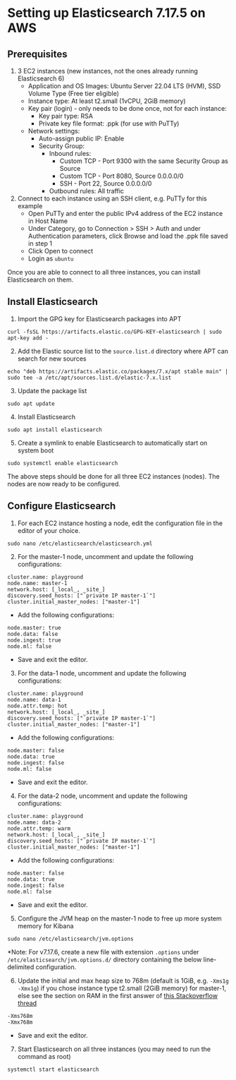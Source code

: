 # Setting up Elasticsearch 7.17.5 on AWS

## Prerequisites
1. 3 EC2 instances (new instances, not the ones already running Elasticsearch 6)
   - Application and OS Images: Ubuntu Server 22.04 LTS (HVM), SSD Volume Type (Free tier eligible)
   - Instance type: At least t2.small (1vCPU, 2GiB memory)
   - Key pair (login) - only needs to be done once, not for each instance:
     - Key pair type: RSA
     - Private key file format: .ppk (for use with PuTTy)
   - Network settings:
      - Auto-assign public IP: Enable
      - Security Group:
         - Inbound rules:
            - Custom TCP - Port 9300 with the same Security Group as Source
            - Custom TCP - Port 8080, Source 0.0.0.0/0
            - SSH - Port 22, Source 0.0.0.0/0
         - Outbound rules: All traffic
2. Connect to each instance using an SSH client, e.g. PuTTy for this example
   - Open PuTTy and enter the public IPv4 address of the EC2 instance in Host Name
   - Under Category, go to Connection > SSH > Auth and under Authentication parameters, click Browse and load the .ppk file saved in step 1
   - Click Open to connect
   - Login as `ubuntu`

Once you are able to connect to all three instances, you can install Elasticsearch on them.

## Install Elasticsearch

1. Import the GPG key for Elasticsearch packages into APT
```
curl -fsSL https://artifacts.elastic.co/GPG-KEY-elasticsearch | sudo apt-key add -
```
2. Add the Elastic source list to the `source.list.d` directory where APT can search for new sources
```
echo "deb https://artifacts.elastic.co/packages/7.x/apt stable main" | sudo tee -a /etc/apt/sources.list.d/elastic-7.x.list
```
3. Update the package list
```
sudo apt update
```
4. Install Elasticsearch
```
sudo apt install elasticsearch 
```
5. Create a symlink to enable Elasticsearch to automatically start on system boot
```
sudo systemctl enable elasticsearch
```

The above steps should be done for all three EC2 instances (nodes). The nodes are now ready to be configured.

## Configure Elasticsearch
1. For each EC2 instance hosting a node, edit the configuration file in the editor of your choice.
```
sudo nano /etc/elasticsearch/elasticsearch.yml 
```
2. For the master-1 node, uncomment and update the following configurations:
```
cluster.name: playground
node.name: master-1
network.host: [_local_, _site_]
discovery.seed_hosts: ["`private IP master-1`"]
cluster.initial_master_nodes: ["master-1"]
```
   - Add the following configurations:
```
node.master: true
node.data: false
node.ingest: true
node.ml: false
```
   - Save and exit the editor.

3. For the data-1 node, uncomment and update the following configurations:
```
cluster.name: playground
node.name: data-1
node.attr.temp: hot
network.host: [_local_, _site_]
discovery.seed_hosts: ["`private IP master-1`"]
cluster.initial_master_nodes: ["master-1"]
```
   - Add the following configurations:
```
node.master: false
node.data: true
node.ingest: false
node.ml: false
```
   - Save and exit the editor.

4. For the data-2 node, uncomment and update the following configurations:
```
cluster.name: playground
node.name: data-2
node.attr.temp: warm
network.host: [_local_, _site_]
discovery.seed_hosts: ["`private IP master-1`"]
cluster.initial_master_nodes: ["master-1"]
```
   - Add the following configurations:
```
node.master: false
node.data: true
node.ingest: false
node.ml: false
```
   - Save and exit the editor.

5. Configure the JVM heap on the master-1 node to free up more system memory for Kibana
```
sudo nano /etc/elasticsearch/jvm.options
```
*Note: For v7.17.6, create a new file with extension `.options` under `/etc/elasticsearch/jvm.options.d/` directory containing the below line-delimited configuration.

6. Update the initial and max heap size to 768m (default is 1GiB, e.g. `-Xms1g` `-Xmx1g`) if you chose instance type t2.small (2GiB memory) for master-1, else see the section on RAM in the first answer of <a href="https://stackoverflow.com/a/58656748">this Stackoverflow thread</a>
```
-Xms768m
-Xmx768m
```
   - Save and exit the editor.

7. Start Elasticsearch on all three instances (you may need to run the command as root)
```
systemctl start elasticsearch
```
